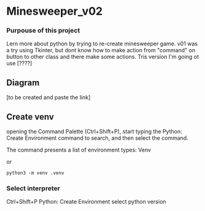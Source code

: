 # Minesweeper_v02

### Purpouse of this project

Lern more about python by trying to re-create minesweeper game. v01 was a try using Tkinter, but dont know how to make action from "command" on button to other class and there make some actions.
Tris version I'm going ot use [????]


## Diagram

[to be created and paste the link]


## Create venv

opening the Command Palette (Ctrl+Shift+P), start typing the Python: Create Environment command to search, and then select the command.

The command presents a list of environment types: Venv

or

    python3 -m venv .venv

### Select interpreter

Ctrl+Shift+P
Python: Create Environment
select python version